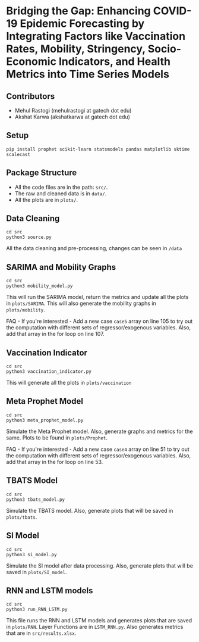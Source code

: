 # Bridging the Gap: Enhancing COVID-19 Epidemic Forecasting by Integrating Factors like Vaccination Rates, Mobility, Stringency, Socio-Economic Indicators, and Health Metrics into Time Series Models

## Contributors

- Mehul Rastogi (mehulrastogi at gatech dot edu)
- Akshat Karwa (akshatkarwa at gatech dot edu)

## Setup

```
pip install prophet scikit-learn statsmodels pandas matplotlib sktime scalecast
```

## Package Structure

- All the code files are in the path: `src/`. 
- The raw and cleaned data is in `data/`. 
- All the plots are in `plots/`.

## Data Cleaning

```
cd src
python3 source.py
```

All the data cleaning and pre-processing, changes can be seen in `/data`

## SARIMA and Mobility Graphs

```
cd src
python3 mobility_model.py
```

This will run the SARIMA model, return the metrics and update all the plots in `plots/SARIMA`. This will also generate the mobility graphs in `plots/mobility`.

FAQ - If you're interested - Add a new case `case5` array on line 105 to try out the computation with different sets of regressor/exogenous variables. Also, add that array in the for loop on line 107.

## Vaccination Indicator

```
cd src
python3 vaccination_indicator.py
```

This will generate all the plots in `plots/vaccination`

## Meta Prophet Model

```
cd src
python3 meta_prophet_model.py
```

Simulate the Meta Prophet model. Also, generate graphs and metrics for the same. Plots to be found in `plots/Prophet`.

FAQ - If you're interested - Add a new case `case4` array on line 51 to try out the computation with different sets of regressor/exogenous variables. Also, add that array in the for loop on line 53.

## TBATS Model

```
cd src
python3 tbats_model.py
```

Simulate the TBATS model. Also, generate plots that will be saved in `plots/tbats`.

## SI Model

```
cd src
python3 si_model.py
```

Simulate the SI model after data processing. Also, generate plots that will be saved in `plots/SI_model`.

## RNN and LSTM models

```
cd src
python3 run_RNN_LSTM.py
```

This file runs the RNN and LSTM models and generates plots that are saved in `plots/RNN`. Layer Functions are in `LSTM_RNN.py`. Also generates metrics that are in `src/results.xlsx`.
